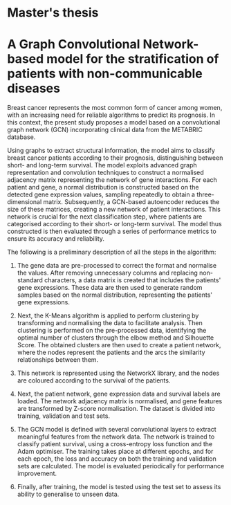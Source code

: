 # Master's thesis

# A Graph Convolutional Network-based model for the stratification of patients with non-communicable diseases

Breast cancer represents the most common form of cancer among women, with an increasing need for reliable algorithms to predict its prognosis. 
In this context, the present study proposes a model based on a convolutional graph network (GCN) incorporating clinical data from the METABRIC database.

Using graphs to extract structural information, the model aims to classify breast cancer patients according to their prognosis, distinguishing between short- and long-term survival.
The model exploits advanced graph representation and convolution techniques to construct a normalised adjacency matrix representing the network of gene interactions. For each patient and gene, a normal distribution is constructed based on the detected gene expression values, sampling repeatedly to obtain a three-dimensional matrix. Subsequently, a GCN-based autoencoder reduces the size of these matrices, creating a new network of patient interactions.
This network is crucial for the next classification step, where patients are categorised according to their short- or long-term survival. The model thus constructed is then evaluated through a series of performance metrics to ensure its accuracy and reliability.

The following is a preliminary description of all the steps in the algorithm:

1. The gene data are pre-processed to correct the format and normalise the values. After removing unnecessary columns and replacing non-standard characters, a data matrix is created that includes the patients' gene expressions. These data are then used to generate random samples based on the normal distribution, representing the patients' gene expressions.

2. Next, the K-Means algorithm is applied to perform clustering by transforming and normalising the data to facilitate analysis. Then clustering is performed on the pre-processed data, identifying the optimal number of clusters through the elbow method and Silhouette Score. The obtained clusters are then used to create a patient network, where the nodes represent the patients and the arcs the similarity relationships between them.

3. This network is represented using the NetworkX library, and the nodes are coloured according to the survival of the patients.

4. Next, the patient network, gene expression data and survival labels are loaded. The network adjacency matrix is normalised, and gene features are transformed by Z-score normalisation. The dataset is divided into training, validation and test sets.

5. The GCN model is defined with several convolutional layers to extract meaningful features from the network data. The network is trained to classify patient survival, using a cross-entropy loss function and the Adam optimiser. The training takes place at different epochs, and for each epoch, the loss and accuracy on both the training and validation sets are calculated. The model is evaluated periodically for performance improvement.

6. Finally, after training, the model is tested using the test set to assess its ability to generalise to unseen data.

